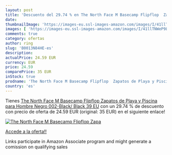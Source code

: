 ```yaml
---
layout: post
title: 'Descuento del 29.74 % en The North Face M Basecamp Flipflop  Zapa'
date: 
thumbnailImage: 'https://images-eu.ssl-images-amazon.com/images/I/41llTNWeP9L._SL200_.jpg'
images: [ 'https://images-eu.ssl-images-amazon.com/images/I/41llTNWeP9L._SL200_.jpg' ]
comments: true
category: ofertas
author: ring
slug: 'B0013N84HE-es'
description:
actualPrice: 24.59 EUR
currency: EUR
price: 24.59
comparePrice: 35 EUR
inStock: true
prodname: 'The North Face M Basecamp Flipflop  Zapatos de Playa y Piscina para Hombre  Negro  002-Black/ Black   39 EU'
country: 'es'
---
```


Tienes [The North Face M Basecamp Flipflop  Zapatos de Playa y Piscina para Hombre  Negro  002-Black/ Black   39 EU](https://www.amazon.es/dp/B0013N84HE/?tag=tolees-21) con un 29.74 % de descuento con precio de oferta de 24.59 EUR (original: 35 EUR) en el siguiente enlace!

[![The North Face M Basecamp Flipflop  Zapa](https://images-eu.ssl-images-amazon.com/images/I/41llTNWeP9L._SL200_.jpg)](https://www.amazon.es/dp/B0013N84HE/?tag=tolees-21)

[Accede a la oferta!!](https://www.amazon.es/dp/B0013N84HE/?tag=tolees-21)

Links participate in Amazon Associate program and might generate a comission on qualifying sales


